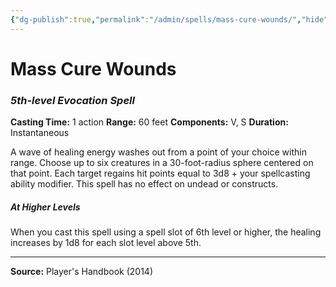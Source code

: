 ```yaml
---
{"dg-publish":true,"permalink":"/admin/spells/mass-cure-wounds/","hide":true,"updated":"2025-08-05T19:49:54.727+01:00"}
---
```


# Mass Cure Wounds
### *5th-level Evocation Spell*
**Casting Time:** 1 action
**Range:** 60 feet
**Components:** V, S
**Duration:** Instantaneous

A wave of healing energy washes out from a point of your choice within range. Choose up to six creatures in a 30-foot-radius sphere centered on that point. Each target regains hit points equal to 3d8 + your spellcasting ability modifier. This spell has no effect on undead or constructs.

##### At Higher Levels
When you cast this spell using a spell slot of 6th level or higher, the healing increases by 1d8 for each slot level above 5th.

---
**Source:** Player's Handbook (2014)